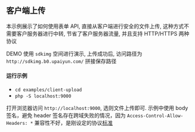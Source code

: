 ## 客户端上传

本示例展示了如何使用表单 API, 直接从客户端进行安全的文件上传, 这种方式不需要客户服务器进行中转, 节省了客户服务器流量, 并且支持 HTTP/HTTPS 两种协议

DEMO 使用 `sdkimg` 空间进行演示, 上传成功后, 访问路径为 `http://sdkimg.b0.upaiyun.com/` 拼接保存路径

#### 运行示例

- `cd examples/client-upload`
- `php -S localhost:9000`

打开浏览器访问 `http://localhost:9000`, 选则文件上传即可.
示例中使用 body 签名，避免 header 签名存在跨域失败的情况，因为 `Access-Control-Allow-Headers: *` 兼容性不好，是刚设定的协议[标准](https://github.com/whatwg/fetch)
